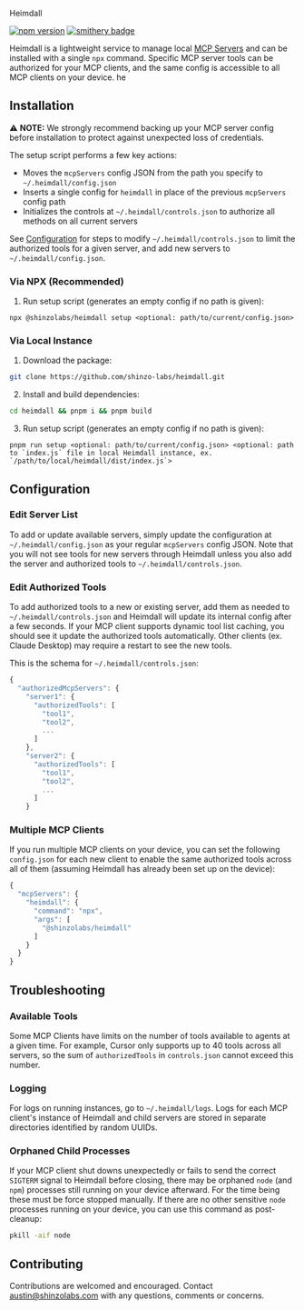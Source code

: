 Heimdall

[![npm version](https://badge.fury.io/js/@shinzolabs%2Fheimdall.svg)](https://badge.fury.io/js/@shinzolabs%2Fheimdall)
[![smithery badge](https://smithery.ai/badge/@shinzo-labs/heimdall)](https://smithery.ai/server/@shinzo-labs/heimdall)

Heimdall is a lightweight service to manage local [MCP Servers](https://modelcontextprotocol.io/introduction) and can be installed with a single `npx` command. Specific MCP server tools can be authorized for your MCP clients, and the same config is accessible to all MCP clients on your device.
he
## Installation

⚠️ <strong>NOTE:</strong> We strongly recommend backing up your MCP server config before installation to protect against unexpected loss of credentials.

The setup script performs a few key actions:
- Moves the `mcpServers` config JSON from the path you specify to `~/.heimdall/config.json`
- Inserts a single config for `heimdall` in place of the previous `mcpServers` config path
- Initializes the controls at `~/.heimdall/controls.json` to authorize all methods on all current servers

See [Configuration](#configuration) for steps to modify `~/.heimdall/controls.json` to limit the authorized tools for a given server, and add new servers to `~/.heimdall/config.json`.

### Via NPX (Recommended)

1. Run setup script (generates an empty config if no path is given):
```
npx @shinzolabs/heimdall setup <optional: path/to/current/config.json>
```

### Via Local Instance

1. Download the package:
```bash
git clone https://github.com/shinzo-labs/heimdall.git
```

2. Install and build dependencies:
```bash
cd heimdall && pnpm i && pnpm build
```

3. Run setup script (generates an empty config if no path is given):
```
pnpm run setup <optional: path/to/current/config.json> <optional: path to `index.js` file in local Heimdall instance, ex. `/path/to/local/heimdall/dist/index.js`>
```

## Configuration

### Edit Server List

To add or update available servers, simply update the configuration at `~/.heimdall/config.json` as your regular `mcpServers` config JSON. Note that you will not see tools for new servers through Heimdall unless you also add the server and authorized tools to `~/.heimdall/controls.json`.

### Edit Authorized Tools

To add authorized tools to a new or existing server, add them as needed to `~/.heimdall/controls.json` and Heimdall will update its internal config after a few seconds. If your MCP client supports dynamic tool list caching, you should see it update the authorized tools automatically. Other clients (ex. Claude Desktop) may require a restart to see the new tools.

This is the schema for `~/.heimdall/controls.json`:
```javascript
{
  "authorizedMcpServers": {
    "server1": {
      "authorizedTools": [
        "tool1",
        "tool2",
        ...
      ]
    },
    "server2": {
      "authorizedTools": [
        "tool1",
        "tool2",
        ...
      ]
    }
```

### Multiple MCP Clients

If you run multiple MCP clients on your device, you can set the following `config.json` for each new client to enable the same authorized tools across all of them (assuming Heimdall has already been set up on the device):
```javascript
{
  "mcpServers": {
    "heimdall": {
      "command": "npx",
      "args": [
        "@shinzolabs/heimdall"
      ]
    }
  }
}
```

## Troubleshooting

### Available Tools

Some MCP Clients have limits on the number of tools available to agents at a given time. For example, Cursor only supports up to 40 tools across all servers, so the sum of `authorizedTools` in `controls.json` cannot exceed this number.

### Logging

For logs on running instances, go to `~/.heimdall/logs`. Logs for each MCP client's instance of Heimdall and child servers are stored in separate directories identified by random UUIDs.

### Orphaned Child Processes

If your MCP client shut downs unexpectedly or fails to send the correct `SIGTERM` signal to Heimdall before closing, there may be orphaned `node` (and `npm`) processes still running on your device afterward. For the time being these must be force stopped manually. If there are no other sensitive `node` processes running on your device, you can use this command as post-cleanup:
```bash
pkill -aif node
```

## Contributing

Contributions are welcomed and encouraged. Contact austin@shinzolabs.com with any questions, comments or concerns.
